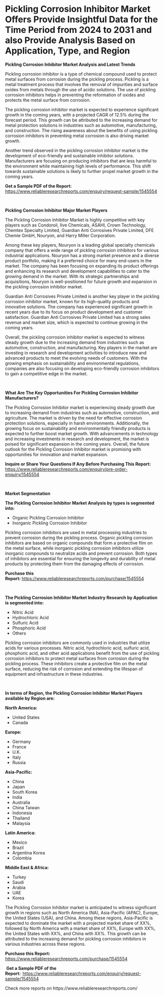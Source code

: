 <p><h1>Pickling Corrosion Inhibitor Market Offers Provide Insightful Data for the Time Period from 2024 to 2031 and also Provide Analysis Based on Application, Type, and Region</h1></p><p><strong>Pickling Corrosion Inhibitor Market Analysis and Latest Trends</strong></p>
<p><p>Pickling corrosion inhibitor is a type of chemical compound used to protect metal surfaces from corrosion during the pickling process. Pickling is a metal treatment process that involves the removal of impurities and surface oxides from metals through the use of acidic solutions. The use of pickling corrosion inhibitors helps in preventing the reformation of oxides and protects the metal surface from corrosion.</p><p>The pickling corrosion inhibitor market is expected to experience significant growth in the coming years, with a projected CAGR of 12.5% during the forecast period. This growth can be attributed to the increasing demand for metal protection solutions in industries such as automotive, manufacturing, and construction. The rising awareness about the benefits of using pickling corrosion inhibitors in preventing metal corrosion is also driving market growth.</p><p>Another trend observed in the pickling corrosion inhibitor market is the development of eco-friendly and sustainable inhibitor solutions. Manufacturers are focusing on producing inhibitors that are less harmful to the environment while maintaining high levels of performance. This shift towards sustainable solutions is likely to further propel market growth in the coming years.</p></p>
<p><strong>Get a Sample PDF of the Report:&nbsp;</strong> <a href="https://www.reliableresearchreports.com/enquiry/request-sample/1545554">https://www.reliableresearchreports.com/enquiry/request-sample/1545554</a></p>
<p>&nbsp;</p>
<p><strong>Pickling Corrosion Inhibitor Major Market Players</strong></p>
<p><p>The Pickling Corrosion Inhibitor Market is highly competitive with key players such as Condoroil, Ilve Chemicals, ASAHI, Crown Technology, Chemtex Specialty Limited, Guardian Anti Corrosives Private Limited, DFE Chemie GmbH, Nouryon, and Harry Miller Corporation.</p><p>Among these key players, Nouryon is a leading global specialty chemicals company that offers a wide range of pickling corrosion inhibitors for various industrial applications. Nouryon has a strong market presence and a diverse product portfolio, making it a preferred choice for many end-users in the market. The company has been focusing on expanding its product offerings and enhancing its research and development capabilities to cater to the growing demand in the market. With its strategic partnerships and acquisitions, Nouryon is well-positioned for future growth and expansion in the pickling corrosion inhibitor market.</p><p>Guardian Anti Corrosives Private Limited is another key player in the pickling corrosion inhibitor market, known for its high-quality products and innovative solutions. The company has experienced significant growth in recent years due to its focus on product development and customer satisfaction. Guardian Anti Corrosives Private Limited has a strong sales revenue and market size, which is expected to continue growing in the coming years.</p><p>Overall, the pickling corrosion inhibitor market is expected to witness steady growth due to the increasing demand from industries such as automotive, construction, and manufacturing. Key players in the market are investing in research and development activities to introduce new and advanced products to meet the evolving needs of customers. With the growing emphasis on sustainability and environmental regulations, companies are also focusing on developing eco-friendly corrosion inhibitors to gain a competitive edge in the market.</p></p>
<p>&nbsp;</p>
<p><strong>What Are The Key Opportunities For Pickling Corrosion Inhibitor Manufacturers?</strong></p>
<p><p>The Pickling Corrosion Inhibitor market is experiencing steady growth due to increasing demand from industries such as automotive, construction, and agriculture. The market is driven by the need for effective corrosion protection solutions, especially in harsh environments. Additionally, the growing focus on sustainability and environmentally friendly products is expected to further boost market growth. With advancements in technology and increasing investments in research and development, the market is poised for significant expansion in the coming years. Overall, the future outlook for the Pickling Corrosion Inhibitor market is promising with opportunities for innovation and market expansion.</p></p>
<p><strong>Inquire or Share Your Questions If Any Before Purchasing This Report:</strong> <a href="https://www.reliableresearchreports.com/enquiry/pre-order-enquiry/1545554">https://www.reliableresearchreports.com/enquiry/pre-order-enquiry/1545554</a></p>
<p>&nbsp;</p>
<p><strong>Market Segmentation</strong></p>
<p><strong>The Pickling Corrosion Inhibitor Market Analysis by types is segmented into:</strong></p>
<p><ul><li>Organic Pickling Corrosion Inhibitor</li><li>Inorganic Pickling Corrosion Inhibitor</li></ul></p>
<p><p>Pickling corrosion inhibitors are used in metal processing industries to prevent corrosion during the pickling process. Organic pickling corrosion inhibitors are based on organic compounds that form a protective film on the metal surface, while inorganic pickling corrosion inhibitors utilize inorganic compounds to neutralize acids and prevent corrosion. Both types of inhibitors are essential for ensuring the longevity and durability of metal products by protecting them from the damaging effects of corrosion.</p></p>
<p><strong>Purchase this Report:&nbsp;</strong><a href="https://www.reliableresearchreports.com/purchase/1545554">https://www.reliableresearchreports.com/purchase/1545554</a></p>
<p>&nbsp;</p>
<p><strong>The Pickling Corrosion Inhibitor Market Industry Research by Application is segmented into:</strong></p>
<p><ul><li>Nitric Acid</li><li>Hydrochloric Acid</li><li>Sulfuric Acid</li><li>Phosphoric Acid</li><li>Others</li></ul></p>
<p><p>Pickling corrosion inhibitors are commonly used in industries that utilize acids for various processes. Nitric acid, hydrochloric acid, sulfuric acid, phosphoric acid, and other acid applications benefit from the use of pickling corrosion inhibitors to protect metal surfaces from corrosion during the pickling process. These inhibitors create a protective film on the metal surface, reducing the risk of corrosion and extending the lifespan of equipment and infrastructure in these industries.</p></p>
<p>&nbsp;</p>
<p><strong>In terms of Region, the Pickling Corrosion Inhibitor Market Players available by Region are:</strong></p>
<p>
    <p> <strong> North America: </strong>
        <ul>
            <li>United States</li>
            <li>Canada</li>
        </ul>
        </p> 
    <p> <strong> Europe: </strong>
        <ul>
            <li>Germany</li>
            <li>France</li>
            <li>U.K.</li>
            <li>Italy</li>
            <li>Russia</li>
        </ul>
        </p> 
    <p> <strong> Asia-Pacific: </strong>
        <ul>
            <li>China</li>
            <li>Japan</li>
            <li>South Korea</li>
            <li>India</li>
            <li>Australia</li>
            <li>China Taiwan</li>
            <li>Indonesia</li>
            <li>Thailand</li>
            <li>Malaysia</li>
        </ul>
        </p> 
    <p> <strong> Latin America: </strong>
        <ul>
            <li>Mexico</li>
            <li>Brazil</li>
            <li>Argentina Korea</li>
            <li>Colombia</li>
        </ul>
        </p> 
    <p> <strong> Middle East & Africa: </strong>
        <ul>
            <li>Turkey</li>
            <li>Saudi</li>
            <li>Arabia</li>
            <li>UAE</li>
            <li>Korea</li>
        </ul>
    </p>
    </p>
<p><p>The Pickling Corrosion Inhibitor market is anticipated to witness significant growth in regions such as North America (NA), Asia-Pacific (APAC), Europe, the United States (USA), and China. Among these regions, Asia-Pacific is expected to dominate the market with a projected market share of XX%, followed by North America with a market share of XX%, Europe with XX%, the United States with XX%, and China with XX%. This growth can be attributed to the increasing demand for pickling corrosion inhibitors in various industries across these regions.</p></p>
<p><strong>Purchase this Report: </strong><a href="https://www.reliableresearchreports.com/purchase/1545554">https://www.reliableresearchreports.com/purchase/1545554</a></p>
<p>&nbsp;<strong>Get a Sample PDF of the Report:&nbsp;&nbsp;</strong><a href="https://www.reliableresearchreports.com/enquiry/request-sample/1545554">https://www.reliableresearchreports.com/enquiry/request-sample/1545554</a></p>
<p><strong></strong></p>
<p>Check more reports on https://www.reliableresearchreports.com/</p>